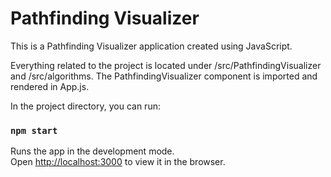 # Pathfinding Visualizer

This is a Pathfinding Visualizer application created using JavaScript.

Everything related to the project is located under /src/PathfindingVisualizer and /src/algorithms. The PathfindingVisualizer component is imported and rendered in App.js.

In the project directory, you can run:

### `npm start`

Runs the app in the development mode.<br />
Open [http://localhost:3000](http://localhost:3000) to view it in the browser.